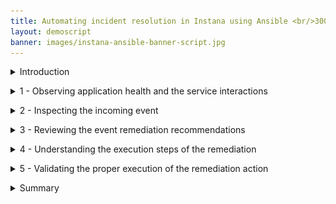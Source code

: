 ```yaml
---
title: Automating incident resolution in Instana using Ansible <br/>300-level live demo
layout: demoscript
banner: images/instana-ansible-banner-script.jpg
---
```


<span id="top"></span>

<details markdown="1">

<summary>Introduction</summary>

In this demo, we’ll see how we can analyze an incoming event in Instana and leverage the new Automation Framework (in Open Beta) to automatically remediate the issue using Red Hat Ansible. 

Our application is a content management app called Quote of the Day (QotD) that delivers personalized content via a mobile and web channel.  Due to a recent sales promotion the application has been receiving an exponential increase in user traffic. A notification has just been received indicating users are beginning to experience slow response times. We need to investigate and resolve the remediation found before additional users are impacted and to avoid a possible outage.

We will demonstrate how Instana integrates seamlessly with the Ansible Automation platform to identify potential playbooks that are good candidates to resolve an incident. We will then show how the playbook can be executed natively from Instana, eliminating the need to jump across tools to resolve an incident.

Let’s get started


<br/>

</details>

<p/>

<details markdown="1">

<summary>1 - Observing application health and the service interactions</summary>

<br/>

| **1.1** | **View golden signals of the Quote of the Day application** |
| :--- | :--- |
| **Narration** | Let’s first observe the golden signals of the Quote of the Day application. The golden signals consist of a set of four metrics that offer a wide view of the health of a service from the perspective of the end-user or consumer. The four metrics or signals are: Latency, Traffic, Errors and Saturation.|
| **Action** &nbsp; 1.1.1 | On the Instana navigation bar, click the **Applications** perspective icon <br/> <img src="images/1-1-1.png" width="800" /> |
| **Narration** | An Application Perspective (AP) is a power tool for monitoring, alerting, and analysis of a microservice environment. Each Application Perspective auto-generates a feature rich monitoring dashboard for the golden signals. It helps organize teams to stay focused on the services they are interested in. Let’s now drill into the Quote of the Day cloud-native application. |
| **Action** &nbsp; 1.1.2 | Click the **Quote of the Day** application. <br/> <img src="images/1-1-2.png" width="800" /> |
| **Action** &nbsp; 1.1.3 | Click the **Summary** tab (1). Set the time period to **Last 10 minutes** (2). Click **Live** (3). <br/> <img src="images/1-1-3.png" width="800" /> |
| **Narration** | By examining the golden signals we can quickly detect any potential problems that might be directly affecting the behavior of the Quote of the Day (QotD) application.<br/><br/> Observe the increase in both the erroneous call rate (1) and the mean service latency (2). Also notice that in the 'Top Services' chart, the 'qotd-rating' service is now at the top of the list (3) |
| **Action** &nbsp; 1.1.4 | Ensure you are on the **Summary** tab. If not, click the **Summary** tab. <br/> <img src="images/1-1-4.png" width="800" /> |

<br/>

| **1.2** | **Assess service dependencies** |
| :--- | :--- |
| **Narration** | The golden signals provide an aggregate view of all the services in the application. To drill down into more granular detail we should first understand how the services are interconnected. Instana automatically discovers the relationships between the services and correlates them into a application dependency graph. |
| **Action** &nbsp; 1.2.1 | Click the **Dependencies** tab. <br/> <img src="images/1-2-1.png" width="800" /> |
| **Narration** | We can see how the requests are moving through the application in real time. Instana captures 100% of all traces that flow through the application and is able to automatically analyze this information to pin-point hot spots in the request flows.<br/><br/> We can quickly tell that there are some problems with the application because several services are highlighted in yellow and red. From the service dependency graph we can see that the Rating service is having a performance issue. |

**[Go to top](#place1)**

<br/><br/>

</details>

<p/>

<details markdown="1">

<summary>2 - Inspecting the incoming event</summary>

<br/>

| **2.1** | **Examine the event details** |
| :--- | :--- |
| **Narration** | Instana determines how the events are related and only generates an alert if the underlying event or group of events could potentially impact end-users. Let’s examine the critical events detected by Instana. |
| **Action** &nbsp; 2.1.1 | Click the **Issues** tab on the Event page. <br/> <img src="images/2-1-1.png" width="800" /> |
| **Action** &nbsp; 2.1.2 | Click on **Pod containers not ready** event <br/> <img src="images/2-1-2.png" width="800" /> |
| **Narration** | Each Instana issue contains three components: severity, start times and end times. The chart plots metric values relevant to the problem. The performance issue is still active and needs to be resolved to address the current end-user experience problems. |

**[Go to top](#place1)**

<br/><br/>

</details>

<p/>

<details markdown="1">

<summary>3 - Reviewing the event remediation recommendations</summary>

<br/>

| **3.1** | **Review the recommendations** |
| :--- | :--- |
| **Narration** | Before we take a look at the specific event remediations, let’s first understand how Instana goes beyond pure observability to enable you take remedial action on an incoming event without ever leaving the Instana environment. <br/><br/> This new incident remediation feature is referred to as the Action Framework. The Action Framework is a collection of capabilities that allow you to define and manage a remediation. The Action Catalog is a central component of the Action Framework that allows you to manage the lifecycle of the remediations. The Action Framework can also interoperate with and leverage external automation platforms like Ansible.<br/>The event page lists the details behind the underlying cause of the event. By leveraging the Action Framework, Instana can automatically fix the issue. The Event Details page is now enriched with a list of potential remedial actions that can be executed directly within Instana to resolve this issue. |
| **Action** &nbsp; 3.1.1 | Review the **Recommended Actions** section.<br/><img src="images/3-1-1.png" width="800" /> |
| **Narration** | The 'Recommended Actions' section enumerates an AI-derived list of recommendations, sorted by a confidence score. You can associate any or all of these recommendations to this event by clicking the “+” icon. <inline-notification text="Since this is a read-only environment we will not be adding this recommendation to the list of actions in the event. "></inline-notification> The Action Type indicates that the remediation is contained in an Ansible playbook. The confidence score is derived based on several factors, such as the action definitions, action tags, and the meta data from the event. The confidence score attempts to approximate the likelihood that the action will fix this event. The confidence scores are sorted in decreasing order of confidence.<br/>We will next select a remediation to resolve the current active event.|

<br/>

| **3.2** | **Choose a remediation to execute** |
| :--- | :--- |
| **Narration** | The 'Associated Actions' section is new and provided by the Automation Framework. When an event is raised, the AI-derived list of recommended remediations is also attached and available for convenience. This significantly reduces the mean time to fix the incident. We have the option to add additional actions and recommendations if they are no longer relevant to the event. These actions and recommendations will be persisted with this event. Any future occurrence of this event will then carry these newly added remediations.  |
| **Action** &nbsp; 3.2.1 | View the **Associated Actions** tab (1). Select **Get pod events**. Click **Run** (2). <br/> <img src="images/3-2-1.png" width="800" /> |
| **Narration** | Actions are executed on target nodes or agents. Let’s specify the Instana agent and host on which this action should be executed. |
| **Action** &nbsp; 3.2.2 | Set **Hosts** (1) and **Target Agent** (2) with the values shown. Then click **Run action** (3). <br/> <img src="images/3-2-2.png" width="800" /> |
| **Action** &nbsp; 3.2.3 | Click **OK** <br/> <img src="images/3-2-3.png" width="800" /> |
| **Narration** | The remediation is now kicked off. Instana will connect with Ansible to initiate the execution of the Ansible playbook. While the playbook is executing, let’s dive deeper into the Instana-Ansible integration. |

**[Go to top](#place1)**

<br/><br/>

</details>

<p/>

<details markdown="1">

<summary>4 - Understanding the execution steps of the remediation</summary>

<br/>

| **4.1** | **Explore the Instana Action Framework** |
| :--- | :--- |
| **Narration** | The Instana Action Framework bridges the integration between Instana and the Ansible automation platform. You can use this framework to create and manage user-defined automation actions natively in Instana, or leverage any automations already defined in Ansible to automatically remediate incoming events. |
| **Action** &nbsp; 4.1.1 | Click **Automation** in the navigation menu. <br/> <img src="images/4-1-1.png" width="600" /> |
| **Narration** | The Action Catalog is a key component of the Action Framework. It serves as a repository of all the known remediations, also called Actions. You can use the Action Catalog to create new Actions or view existing remediations from third party automation providers such as Ansible.<br/> Let’s browse the remediations currently configured in the Action Catalog. |
| **Action** &nbsp; 4.1.2 | On the **Automation** page, click the **Action Catalog**. <br/> <img src="images/4-1-2.png" width="800" /> |
| **Narration** | Notice the action framework supports three types of actions: a Documentation Link action, a Script action and an HTTP action.<br/><br/> Let’s understand each of these actions: <br/><br/> • The 'Documentation Link' action: Provides access to the relevant documentation to diagnose or remediate a known issue directly from the event context. <br/> • The 'Script' action: Is an automation script that can run on your agent using a Script Action Sensor that is part of the Automation Framework <br/> • The 'HTTP' action: Specifies HTTP calls to invoke webhooks or other REST APIs on your agent by using the new HTTP action sensor. <br/><br/> The Instana-Action Framework synchronizes with the Red Hat Ansible Automation Platform (RHAAP) and imports the pre-defined Ansible playbooks. The ingested Ansible playbooks are categorized in the Instana Action Catalog as Ansible actions. <br/> Let’s examine a sample remediation. |
| **Action** &nbsp; 4.1.3 | Select the **Resolve Rating Latency** action <br/> <img src="images/4-1-3.png" width="800" /> |
| **Narration** | Ansible playbooks are configured in the enterprise-wide Red Hat Ansible Automation Platform. Automation Controller is the command-and-control center for RHAAP. It serves as a central location to configure and manage how automations run across your enterprise infrastructure. In this demo you may optionally explore all the Ansible playbooks in RHAAP |


**[Go to top](#place1)**

<br/><br/>

</details>

<p/>

<details markdown="1">

<summary>5 - Validating the proper execution of the remediation action</summary>

<br/>

| **5.1** | **Check the execution status of the remediation flow** |
| :--- | :--- |
| **Narration** | Now that we have a better idea about how the Instana-Ansible integration works, let’s go back and check the execution status of the remediation we ran earlier. We need to remediate the active event that was generated by the health issue of the Rating service. |
| **Action** &nbsp; 5.1.1 | On the **Action History** page, select the **Get Pod events** remediation. <br/> <img src="images/5-1-1.png" width="600" /> |
| **Narration** | Notice the 'Start Time' and 'End Time' indicating that the remediation has completed. The 'Status' field on the far left validates the successful completion of the remediation.  |
| **Action** &nbsp; 5.1.2 | Click the **View Log** link. <br/> <img src="images/5-1-2.png" width="600" /> |
| **Narration** | Each action has at least two log entries: the 'Start' and 'Stop' entries. The log output displays the steps of the script execution to help track the execution progress of the remediation. |
| **Action** &nbsp; 5.1.3 | Click the **End running action** log entry (1).<br/> <img src="images/5-1-3.png" width="600" /><br/> Ensure that the overall status of the Ansible playbook was successful. Also verify the Host it was executed on and the underlying reason of the failure. |
| **Narration** | The logs displayed reflect the output of the Ansible playbook. It is generated on the host that executed it. It is captured and piped back to Instana by the agent running on the executing host. There are four key pieces of information to look for in the log output:<br/>1. The event name (verify that you are looking at the right event) – ‘Get pod events’.<br/>2. The underlying reason causing the event.<br/> 3. The status of the execution of the action. In this case 'Success'indicates that the playbook executed all steps without any failures.<br/>4. The host on which the action was executed. |

<br/>

| **5.2** | **Monitor the status of the Ansible playbook execution** |
| :--- | :--- |
| **Narration** | To end the demo, we will check the status of the playbook execution in Ansible. Note that the SRE does not need to go to Ansible at all. They can stay within Instana to perform all the remediation work. However, if there are failures it helps to understand the state of Ansible and ensure that the connectivity between Instana and Ansible is functioning and that the two platforms are properly synchronized. |
| **Action** &nbsp; 5.2.1 | On the Ansible console, select **Jobs** and look for **Get pod events** (2). <br/> <img src="images/5-2-1.png" width="800" />|
| **Narration** | A job is an instance of an Anisble playbook against an inventory of hosts. |
| **Action** &nbsp; 5.2.1 | On the Ansible console under **Resources**, select **Templates**.<br/> <img src="images/5-2-2.png" width="800" /> |
| **Narration** | A job template is a definition and set of parameters for running an Ansible playbook. Review the list of playbooks that are currently available, in addition to our 'Get pod events'. Job templates encourage the reuse of Ansible playbook content and collaboration between teams. |


**[Go to top](#place1)**

<br/><br/>

</details>

<p/>

<details markdown="1">

<summary>Summary</summary>

In this demo we demonstrated how the Automation Framework elevates Instana beyond just an observability tool that does rapid root cause analysis, to also include incident resolution. The Instana-Ansible integration enables IT Ops teams to automatically execute remedial actions in a timely manner, right from within Instana without having to hop across other automation tools. This feature accelerates the time to fix an incident and drastically reduces down time.

Thank you for attending today’s presentation.

**[Go to top](#place1)**

<br/><br/>

</details>